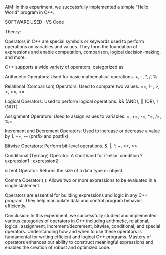 AIM:
In this experiment, we successfully implemented a simple "Hello World" program in C++.

SOFTWARE USED :
VS Code

Theory:

Operators in C++ are special symbols or keywords used to perform operations on variables and values. They form the foundation of expressions and enable computation, comparison, logical decision-making, and more.

C++ supports a wide variety of operators, categorized as:

Arithmetic Operators:
Used for basic mathematical operations.
+, -, *, /, %

Relational (Comparison) Operators:
Used to compare two values.
==, !=, >, <, >=, <=

Logical Operators:
Used to perform logical operations.
&& (AND), || (OR), ! (NOT)

Assignment Operators:
Used to assign values to variables.
=, +=, -=, *=, /=, %=

Increment and Decrement Operators:
Used to increase or decrease a value by 1.
++, -- (prefix and postfix)

Bitwise Operators:
Perform bit-level operations.
&, |, ^, ~, <<, >>

Conditional (Ternary) Operator:
A shorthand for if-else.
condition ? expression1 : expression2

sizeof Operator:
Returns the size of a data type or object.

Comma Operator (,):
Allows two or more expressions to be evaluated in a single statement.

Operators are essential for building expressions and logic in any C++ program. They help manipulate data and control program behavior efficiently.

Conclusion:
In this experiment, we successfully studied and implemented various categories of operators in C++ including arithmetic, relational, logical, assignment, increment/decrement, bitwise, conditional, and special operators. Understanding how and when to use these operators is fundamental for writing efficient and logical C++ programs. Mastery of operators enhances our ability to construct meaningful expressions and enables the creation of robust and optimized code.
